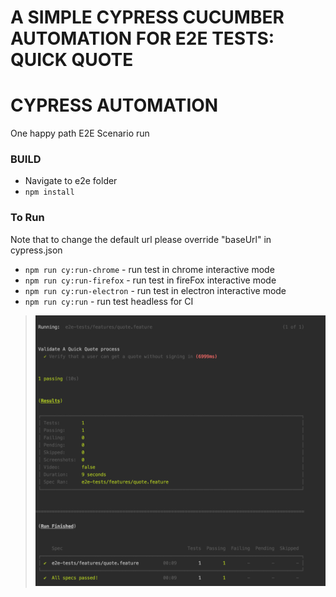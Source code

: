 # A SIMPLE CYPRESS CUCUMBER AUTOMATION FOR E2E TESTS: QUICK QUOTE


# CYPRESS AUTOMATION

One happy path E2E Scenario run 

### BUILD
- Navigate to e2e folder
- `npm install`

### To Run
Note that to change the default url please override "baseUrl" in cypress.json

- `npm run cy:run-chrome`  - run test in chrome interactive mode
- `npm run cy:run-firefox`  - run test in fireFox interactive mode
- `npm run cy:run-electron`  - run test in electron interactive mode
- `npm run cy:run`  - run test headless for CI

> ![REPORT](images/quickQuote.png)


